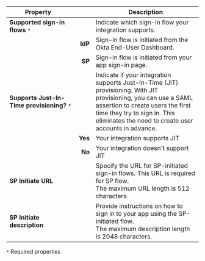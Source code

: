 | <div style="width:150px">Property</div> | &nbsp; | Description  |
| ----------------- | --: | ------------ |
| **Supported sign-in flows** `*` | | Indicate which sign-in flow your integration supports. |
| | **IdP** | Sign-in flow is initiated from the Okta End-User Dashboard. |
| | **SP** | Sign-in flow is initiated from your app sign-in page. |
| **Supports Just-In-Time provisioning?** `*` | | Indicate if your integration supports Just-In-Time (JIT) provisioning. With JIT provisioning, you can use a SAML assertion to create users the first time they try to sign in. This eliminates the need to create user accounts in advance. |
| | **Yes** | Your integration supports JIT |
| | **No** | Your integration doesn't support JIT |
| **SP Initiate URL** | | Specify the URL for SP-initiated sign-in flows. This URL is required for SP flow.<br>The maximum URL length is 512 characters.  |
| **SP Initiate description** | | Provide instructions on how to sign in to your app using the SP-initiated flow.<br>The maximum description length is 2048 characters. |

`*` Required properties
